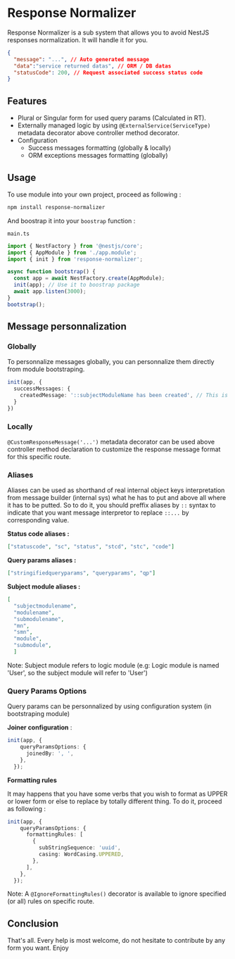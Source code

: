 # Response Normalizer

Response Normalizer is a sub system that allows you to avoid NestJS responses normalization. It will handle it for you. 

```json
{
  "message": "...", // Auto generated message
  "data":"service returned datas", // ORM / DB datas
  "statusCode": 200, // Request associated success status code
}
```

## Features

- Plural or Singular form for used query params (Calculated in RT).
- Externally managed logic by using `@ExternalService(ServiceType)` metadata decorator above controller method decorator.
- Configuration
  - Success messages formatting (globally & locally)
  - ORM exceptions messages formatting (globally)

## Usage

To use module into your own project, proceed as following :

```sh
npm install response-normalizer
```

And boostrap it into your `boostrap` function :

`main.ts`

```ts
import { NestFactory } from '@nestjs/core';
import { AppModule } from './app.module';
import { init } from 'response-normalizer';

async function bootstrap() {
  const app = await NestFactory.create(AppModule);
  init(app); // Use it to boostrap package
  await app.listen(3000);
}
bootstrap();
```

## Message personnalization

### Globally

To personnalize messages globally, you can personnalize them directly from module bootstraping.

```ts
init(app, {
  successMessages: {
    createdMessage: '::subjectModuleName has been created', // This is default value, you can set it as you want
  }
})
```

### Locally

`@CustomResponseMessage('...')` metadata decorator can be used above controller method declaration to customize the response message format for this specific route.

### Aliases

Aliases can be used as shorthand of real internal object keys interpretation from message builder (internal sys) what he has to put and above all where it has to be putted. So to do it, you should preffix aliases by `::` syntax to indicate that you want message interpretor to replace `::...` by corresponding value.

**Status code aliases :**

```json
["statuscode", "sc", "status", "stcd", "stc", "code"]
```

**Query params aliases :**

```json
["stringifiedqueryparams", "queryparams", "qp"]
```

**Subject module aliases :**

```json
[
  "subjectmodulename",
  "modulename",
  "submodulename",
  "mn",
  "smn",
  "module",
  "submodule",
  ]
```

Note: Subject module refers to logic module (e.g: Logic module is named 'User', so the subject module will refer to 'User')

### Query Params Options

Query params can be personnalized by using configuration system (in bootstraping module)

**Joiner configuration** :

```ts
init(app, {
    queryParamsOptions: {
      joinedBy: ', ',
    },
  });
```

**Formatting rules**

It may happens that you have some verbs that you wish to format as UPPER or lower form or else to replace by totally different thing. To do it, proceed as following :

```ts
init(app, {
    queryParamsOptions: {
      formattingRules: [
        {
          subStringSequence: 'uuid',
          casing: WordCasing.UPPERED,
        },
      ],
    },
  });
```

Note: A `@IgnoreFormattingRules()` decorator is available to ignore specified (or all) rules on specific route.

## Conclusion

That's all. Every help is most welcome, do not hesitate to contribute by any form you want. Enjoy